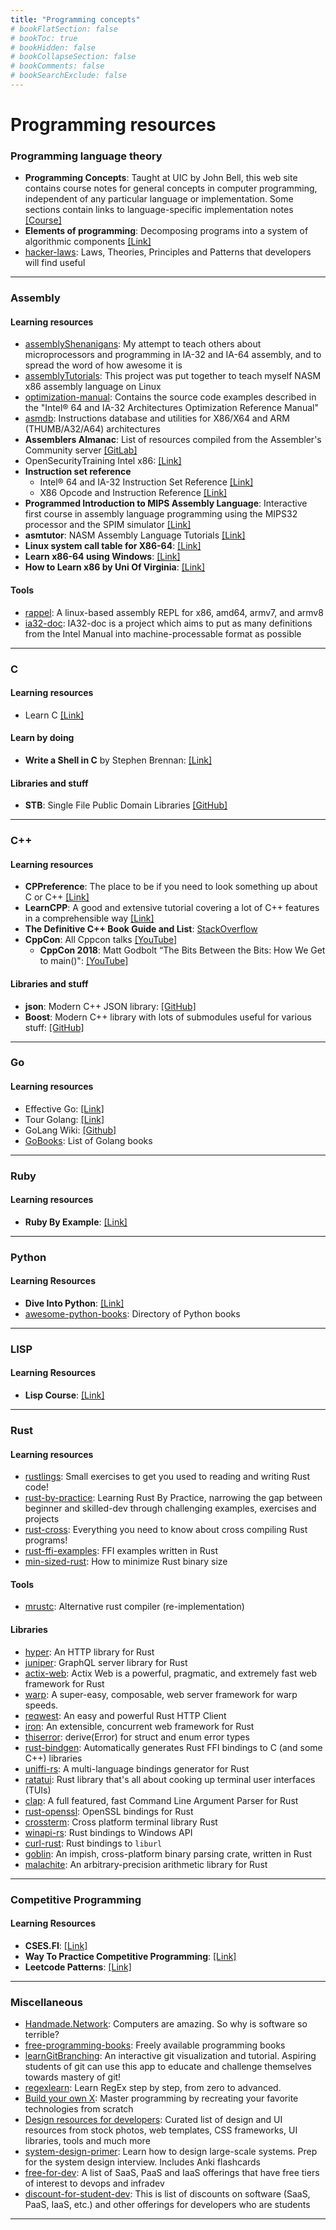 ```yaml
---
title: "Programming concepts"
# bookFlatSection: false
# bookToc: true
# bookHidden: false
# bookCollapseSection: false
# bookComments: false
# bookSearchExclude: false
---
```


# Programming resources

### Programming language theory
- **Programming Concepts**: Taught at UIC by John Bell, this web site contains course notes for general concepts in computer programming, independent of any particular language or implementation. Some sections contain links to language-specific implementation notes [[Course]](https://www.cs.uic.edu/~jbell/CourseNotes/ProgrammingConcepts/)
- **Elements of programming**: Decomposing programs into a system of algorithmic components [[Link]](http://elementsofprogramming.com)
- [hacker-laws](https://github.com/dwmkerr/hacker-laws): Laws, Theories, Principles and Patterns that developers will find useful

---

### Assembly
#### Learning resources
- [assemblyShenanigans](https://github.com/s4dr0t1/assemblyShenanigans): My attempt to teach others about microprocessors and programming in IA-32 and IA-64 assembly, and to spread the word of how awesome it is
- [assemblyTutorials](https://github.com/DGivney/assemblytutorials): This project was put together to teach myself NASM x86 assembly language on Linux
- [optimization-manual](https://github.com/intel/optimization-manual): Contains the source code examples described in the "Intel® 64 and IA-32 Architectures Optimization Reference Manual"
- [asmdb](https://github.com/asmjit/asmdb): Instructions database and utilities for X86/X64 and ARM (THUMB/A32/A64) architectures
- **Assemblers Almanac**: List of resources compiled from the Assembler's Community server [[GitLab]](https://gitlab.com/qhaos/assemblers-almanac)
- OpenSecurityTraining Intel x86: [[Link]](https://youtu.be/H4Z0S9ZbC0g?si=lfJq4XBhQ425UovN)
- **Instruction set reference**
  - Intel® 64 and IA-32 Instruction Set Reference [[Link]](https://namazso.github.io/x86/)
  - X86 Opcode and Instruction Reference [[Link]](http://ref.x86asm.net)
- **Programmed Introduction to MIPS Assembly Language**: Interactive first course in assembly language programming using the MIPS32 processor and the SPIM simulator [[Link]](https://chortle.ccsu.edu/AssemblyTutorial/index.html)
- **asmtutor**: NASM Assembly Language Tutorials [[Link]](https://asmtutor.com/)
- **Linux system call table for X86-64**: [[Link]](https://blog.rchapman.org/posts/Linux_System_Call_Table_for_x86_64/)
- **Learn x86-64 using Windows**: [[Link]](https://gpfault.net/posts/asm-tut-0.txt.html/)
- **How to Learn x86 by Uni Of Virginia**: [[Link]](https://www.cs.virginia.edu/~evans/cs216/guides/x86.html)
#### Tools
- [rappel](https://github.com/yrp604/rappel): A linux-based assembly REPL for x86, amd64, armv7, and armv8
- [ia32-doc](https://github.com/ia32-doc/ia32-doc): IA32-doc is a project which aims to put as many definitions from the Intel Manual into machine-processable format as possible




---

### C

#### Learning resources
- Learn C [[Link]](https://www.learn-c.org/)

#### Learn by doing
- **Write a Shell in C** by Stephen Brennan: [[Link]](https://brennan.io/2015/01/16/write-a-shell-in-c/)

#### Libraries and stuff
- **STB**: Single File Public Domain Libraries [[GitHub]](https://github.com/nothings/stb)

---

### C++

#### Learning resources
- **CPPreference**: The place to be if you need to look something up about C or C++ [[Link]](http://cppreference.com/)
- **LearnCPP**: A good and extensive tutorial covering a lot of C++ features in a comprehensible way [[Link]](https://www.learncpp.com/)
- **The Definitive C++ Book Guide and List**: [StackOverflow](https://stackoverflow.com/questions/388242/the-definitive-c-book-guide-and-list)
- **CppCon**: All Cppcon talks [[YouTube]](https://www.youtube.com/user/CppCon/videos)
    - **CppCon 2018**: Matt Godbolt “The Bits Between the Bits: How We Get to main()": [[YouTube]](https://youtu.be/dOfucXtyEsU?si=xB1KcNIKo3jf8YQI)

#### Libraries and stuff
- **json**: Modern C++ JSON library: [[GitHub]](https://github.com/nlohmann/json)
- **Boost**: Modern C++ library with lots of submodules useful for various stuff: [[GitHub]](https://www.boost.org/)


---

### Go
#### Learning resources
- Effective Go: [[Link]](https://golang.org/doc/effective_go)
- Tour Golang: [[Link]](https://tour.golang.org/)
- GoLang Wiki: [[Github]](https://github.com/golang/go/wiki/Learn)
- [GoBooks](https://github.com/dariubs/GoBooks): List of Golang books

---

### Ruby
#### Learning resources
- **Ruby By Example**: [[Link]](https://ruby-by-example.netlify.app)

---

### Python
#### Learning Resources
- **Dive Into Python**: [[Link]](https://diveintopython3.net/)
- [awesome-python-books](https://github.com/junnplus/awesome-python-books): Directory of Python books

---

### LISP
#### Learning Resources
- **Lisp Course**: [[Link]](http://art2.ph-freiburg.de/Lisp-Course)

---

### Rust
#### Learning resources
- [rustlings](https://github.com/rust-lang/rustlings): Small exercises to get you used to reading and writing Rust code!
- [rust-by-practice](https://github.com/sunface/rust-by-practice): Learning Rust By Practice, narrowing the gap between beginner and skilled-dev through challenging examples, exercises and projects
- [rust-cross](https://github.com/japaric/rust-cross): Everything you need to know about cross compiling Rust programs!
- [rust-ffi-examples](https://github.com/alexcrichton/rust-ffi-examples): FFI examples written in Rust
- [min-sized-rust](https://github.com/johnthagen/min-sized-rust): How to minimize Rust binary size

#### Tools
- [mrustc](https://github.com/thepowersgang/mrustc): Alternative rust compiler (re-implementation)

#### Libraries
- [hyper](https://github.com/hyperium/hyper): An HTTP library for Rust
- [juniper](https://github.com/graphql-rust/juniper): GraphQL server library for Rust
- [actix-web](https://github.com/actix/actix-web): Actix Web is a powerful, pragmatic, and extremely fast web framework for Rust
- [warp](https://github.com/seanmonstar/warp): A super-easy, composable, web server framework for warp speeds.
- [reqwest](https://github.com/seanmonstar/reqwest): An easy and powerful Rust HTTP Client
- [iron](https://github.com/iron/iron): An extensible, concurrent web framework for Rust
- [thiserror](https://github.com/dtolnay/thiserror): derive(Error) for struct and enum error types
- [rust-bindgen](https://github.com/rust-lang/rust-bindgen): Automatically generates Rust FFI bindings to C (and some C++) libraries
- [uniffi-rs](https://github.com/mozilla/uniffi-rs): A multi-language bindings generator for Rust
- [ratatui](https://github.com/ratatui-org/ratatui): Rust library that's all about cooking up terminal user interfaces (TUIs)
- [clap](https://github.com/clap-rs/clap): A full featured, fast Command Line Argument Parser for Rust
- [rust-openssl](https://github.com/sfackler/rust-openssl): OpenSSL bindings for Rust
- [crossterm](https://github.com/crossterm-rs/crossterm): Cross platform terminal library Rust
- [winapi-rs](https://github.com/retep998/winapi-rs): Rust bindings to Windows API
- [curl-rust](https://github.com/alexcrichton/curl-rust): Rust bindings to `liburl`
- [goblin](https://github.com/m4b/goblin): An impish, cross-platform binary parsing crate, written in Rust
- [malachite](https://github.com/mhogrefe/malachite): An arbitrary-precision arithmetic library for Rust

---


### Competitive Programming
#### Learning Resources
- **CSES.FI**: [[Link]](https://cses.fi/book/book.pdf)
- **Way To Practice Competitive Programming**: [[Link]](https://drive.google.com/file/d/1J2x8pIYQ3MXANgvzOgBciWd3d79j_Exa)
- **Leetcode Patterns**: [[Link]](https://seanprashad.com/leetcode-patterns)


---

### Miscellaneous

- [Handmade.Network](https://handmade.network/manifesto): Computers are amazing. So why is software so terrible?
- [free-programming-books](https://github.com/EbookFoundation/free-programming-books): Freely available programming books
- [learnGitBranching](https://github.com/pcottle/learnGitBranching): An interactive git visualization and tutorial. Aspiring students of git can use this app to educate and challenge themselves towards mastery of git!
- [regexlearn](https://github.com/aykutkardas/regexlearn.com): Learn RegEx step by step, from zero to advanced.
- [Build your own X](https://github.com/codecrafters-io/build-your-own-x): Master programming by recreating your favorite technologies from scratch
- [Design resources for developers](https://github.com/bradtraversy/design-resources-for-developers): Curated list of design and UI resources from stock photos, web templates, CSS frameworks, UI libraries, tools and much more
- [system-design-primer](https://github.com/donnemartin/system-design-primer): Learn how to design large-scale systems. Prep for the system design interview. Includes Anki flashcards
- [free-for-dev](https://github.com/ripienaar/free-for-dev): A list of SaaS, PaaS and IaaS offerings that have free tiers of interest to devops and infradev
- [discount-for-student-dev](https://github.com/AchoArnold/discount-for-student-dev): This is list of discounts on software (SaaS, PaaS, IaaS, etc.) and other offerings for developers who are students
---

### 